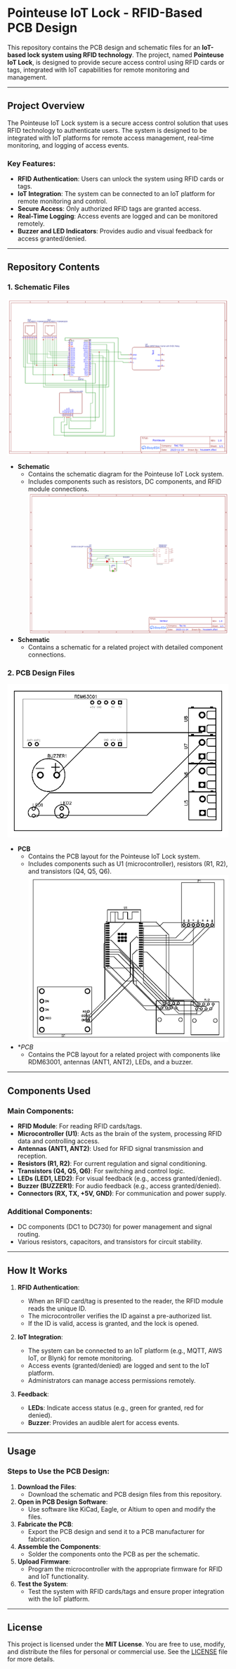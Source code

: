 # Pointeuse IoT Lock - RFID-Based PCB Design

This repository contains the PCB design and schematic files for an **IoT-based lock system using RFID technology**. The project, named **Pointeuse IoT Lock**, is designed to provide secure access control using RFID cards or tags, integrated with IoT capabilities for remote monitoring and management.

---

## Project Overview

The Pointeuse IoT Lock system is a secure access control solution that uses RFID technology to authenticate users. The system is designed to be integrated with IoT platforms for remote access management, real-time monitoring, and logging of access events.

### Key Features:
- **RFID Authentication**: Users can unlock the system using RFID cards or tags.
- **IoT Integration**: The system can be connected to an IoT platform for remote monitoring and control.
- **Secure Access**: Only authorized RFID tags are granted access.
- **Real-Time Logging**: Access events are logged and can be monitored remotely.
- **Buzzer and LED Indicators**: Provides audio and visual feedback for access granted/denied.

---

## Repository Contents

### 1. **Schematic Files**
  ![Schematic_pointeuse](Schematic2.png)
   - **Schematic**
     - Contains the schematic diagram for the Pointeuse IoT Lock system.
     - Includes components such as resistors, DC components, and RFID module connections.
 ![Schematic_pointeuse](Schematic.png)   
   - **Schematic**
     - Contains a schematic for a related project with detailed component connections.

### 2. **PCB Design Files**
   ![PCB](PCB.png)
   - **PCB**
     - Contains the PCB layout for the Pointeuse IoT Lock system.
     - Includes components such as U1 (microcontroller), resistors (R1, R2), and transistors (Q4, Q5, Q6).
    ![PCB](PCB2.png)
   - **PCB*
     - Contains the PCB layout for a related project with components like RDM63001, antennas (ANT1, ANT2), LEDs, and a buzzer.

---

## Components Used

### Main Components:
- **RFID Module**: For reading RFID cards/tags.
- **Microcontroller (U1)**: Acts as the brain of the system, processing RFID data and controlling access.
- **Antennas (ANT1, ANT2)**: Used for RFID signal transmission and reception.
- **Resistors (R1, R2)**: For current regulation and signal conditioning.
- **Transistors (Q4, Q5, Q6)**: For switching and control logic.
- **LEDs (LED1, LED2)**: For visual feedback (e.g., access granted/denied).
- **Buzzer (BUZZER1)**: For audio feedback (e.g., access granted/denied).
- **Connectors (RX, TX, +5V, GND)**: For communication and power supply.

### Additional Components:
- DC components (DC1 to DC730) for power management and signal routing.
- Various resistors, capacitors, and transistors for circuit stability.

---

## How It Works

1. **RFID Authentication**:
   - When an RFID card/tag is presented to the reader, the RFID module reads the unique ID.
   - The microcontroller verifies the ID against a pre-authorized list.
   - If the ID is valid, access is granted, and the lock is opened.

2. **IoT Integration**:
   - The system can be connected to an IoT platform (e.g., MQTT, AWS IoT, or Blynk) for remote monitoring.
   - Access events (granted/denied) are logged and sent to the IoT platform.
   - Administrators can manage access permissions remotely.

3. **Feedback**:
   - **LEDs**: Indicate access status (e.g., green for granted, red for denied).
   - **Buzzer**: Provides an audible alert for access events.

---

## Usage

### Steps to Use the PCB Design:
1. **Download the Files**:
   - Download the schematic and PCB design files from this repository.
2. **Open in PCB Design Software**:
   - Use software like KiCad, Eagle, or Altium to open and modify the files.
3. **Fabricate the PCB**:
   - Export the PCB design and send it to a PCB manufacturer for fabrication.
4. **Assemble the Components**:
   - Solder the components onto the PCB as per the schematic.
5. **Upload Firmware**:
   - Program the microcontroller with the appropriate firmware for RFID and IoT functionality.
6. **Test the System**:
   - Test the system with RFID cards/tags and ensure proper integration with the IoT platform.

---

## License

This project is licensed under the **MIT License**. You are free to use, modify, and distribute the files for personal or commercial use. See the [LICENSE](LICENSE) file for more details.
